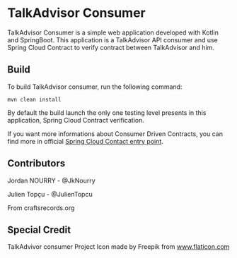 # TalkAdvisor Consumer

TalkAdvisor Consumer is a simple web application developed with Kotlin and SpringBoot.
This application is a TalkAdvisor API consumer and use Spring Cloud Contract to verify contract between TalkAdvisor and him.

## Build

To build TalkAdvisor consumer, run the following command:
```
mvn clean install
```
By default the build launch the only one testing level presents in this application, Spring Cloud Contract verification.

If you want more informations about Consumer Driven Contracts, you can find more in official [Spring Cloud Contact entry point](https://spring.io/guides/gs/contract-rest/).

## Contributors

Jordan NOURRY - @JkNourry

Julien Topçu - @JulienTopcu

From craftsrecords.org

## Special Credit
TalkAdvivor consumer Project Icon made by Freepik from www.flaticon.com